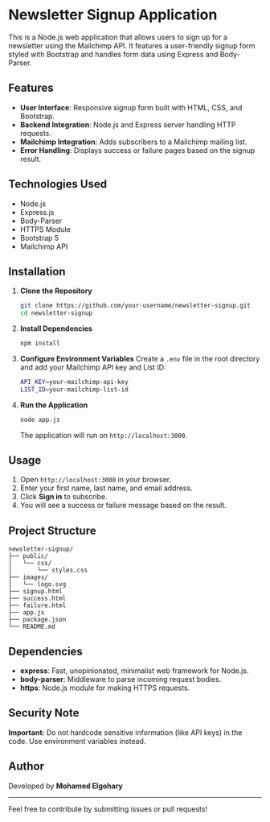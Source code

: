 # Newsletter Signup Application

This is a Node.js web application that allows users to sign up for a newsletter using the Mailchimp API. It features a user-friendly signup form styled with Bootstrap and handles form data using Express and Body-Parser.

## Features

- **User Interface**: Responsive signup form built with HTML, CSS, and Bootstrap.
- **Backend Integration**: Node.js and Express server handling HTTP requests.
- **Mailchimp Integration**: Adds subscribers to a Mailchimp mailing list.
- **Error Handling**: Displays success or failure pages based on the signup result.

## Technologies Used

- Node.js
- Express.js
- Body-Parser
- HTTPS Module
- Bootstrap 5
- Mailchimp API

## Installation

1. **Clone the Repository**
   ```bash
   git clone https://github.com/your-username/newsletter-signup.git
   cd newsletter-signup
   ```

2. **Install Dependencies**
   ```bash
   npm install
   ```

3. **Configure Environment Variables**
   Create a `.env` file in the root directory and add your Mailchimp API key and List ID:
   ```bash
   API_KEY=your-mailchimp-api-key
   LIST_ID=your-mailchimp-list-id
   ```

4. **Run the Application**
   ```bash
   node app.js
   ```
   The application will run on `http://localhost:3000`.

## Usage

1. Open `http://localhost:3000` in your browser.
2. Enter your first name, last name, and email address.
3. Click **Sign in** to subscribe.
4. You will see a success or failure message based on the result.

## Project Structure

```
newsletter-signup/
├── public/
│   └── css/
│       └── styles.css
├── images/
│   └── logo.svg
├── signup.html
├── success.html
├── failure.html
├── app.js
├── package.json
└── README.md
```

## Dependencies

- **express**: Fast, unopinionated, minimalist web framework for Node.js.
- **body-parser**: Middleware to parse incoming request bodies.
- **https**: Node.js module for making HTTPS requests.

## Security Note

**Important:** Do not hardcode sensitive information (like API keys) in the code. Use environment variables instead.

## Author

Developed by **Mohamed Elgohary**

---

Feel free to contribute by submitting issues or pull requests!

